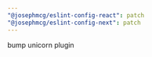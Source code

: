 ```yaml
---
"@josephmcg/eslint-config-react": patch
"@josephmcg/eslint-config-next": patch
---
```


bump unicorn plugin
